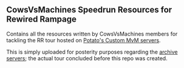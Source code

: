 ## CowsVsMachines Speedrun Resources for Rewired Rampage
Contains all the resources written by CowsVsMachines members for tackling the RR tour hosted on [Potato's Custom MvM servers](https://potato.tf/).

This is simply uploaded for posterity purposes regarding the [archive servers](https://archive.potato.tf/); the actual tour concluded before this repo was created.

